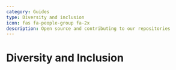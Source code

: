 ```yaml
---
category: Guides
type: Diversity and inclusion
icon: fas fa-people-group fa-2x
description: Open source and contributing to our repositories
---
```


# Diversity and Inclusion